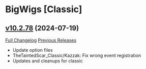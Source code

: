 # BigWigs [Classic]

## [v10.2.78](https://github.com/BigWigsMods/BigWigs_Classic/tree/v10.2.78) (2024-07-19)
[Full Changelog](https://github.com/BigWigsMods/BigWigs_Classic/compare/v10.2.77...v10.2.78) [Previous Releases](https://github.com/BigWigsMods/BigWigs_Classic/releases)

- Update option files  
- TheTaintedScar\_Classic/Kazzak: Fix wrong event registration  
- Updates and cleanups for classic  
